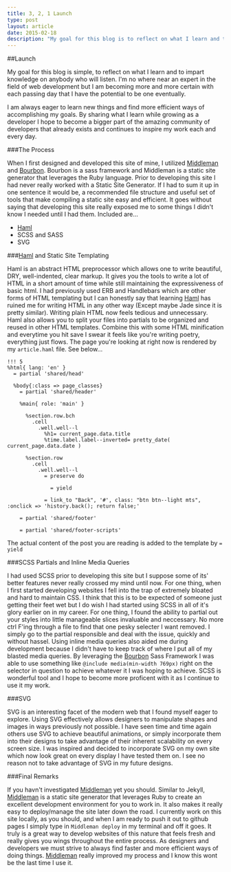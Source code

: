 ```yaml
---
title: 3, 2, 1 Launch
type: post
layout: article
date: 2015-02-18
description: "My goal for this blog is to reflect on what I learn and to impart knowledge on anybody who will listen.  I'm not an expert in my field now but I am certain that I have the potential to be one someday."
---
```


##Launch

My goal for this blog is simple, to reflect on what I learn and to impart knowledge on anybody who will listen.  I'm no where near an expert in the field of web development but I am becoming more and more certain with each passing day that I have the potential to be one eventually.

I am always eager to learn new things and find more efficient ways of accomplishing my goals.  By sharing what I learn while growing as a developer I hope to become a bigger part of the amazing community of developers that already exists and continues to inspire my work each and every day.

###The Process

When I first designed and developed this site of mine, I utilized [Middleman](https://middlemanapp.com/) and [Bourbon](http://bourbon.io/).  Bourbon is a sass framework and Middleman is a static site generator that leverages the Ruby language. Prior to developing this site I had never really worked with a Static Site Generator.  If I had to sum it up in one sentence it would be, a recommended file structure and useful set of tools that make compiling a static site easy and efficient.  It goes without saying that developing this site really exposed me to some things I didn't know I needed until I had them.  Included are...

* [Haml](http://haml.info/)
* SCSS and SASS
* SVG

###[Haml](http://haml.info/) and Static Site Templating

Haml is an abstract HTML preprocessor which allows one to write beautiful, DRY, well-indented, clear markup. It gives you the tools to write a lot of HTML in a short amount of time while still maintaining the expressiveness of basic html. I had previously used ERB and Handlebars which are other forms of HTML templating but I can honestly say that learning [Haml](http://http://haml.info/) has ruined me for writing HTML in any other way (Except maybe Jade since it is pretty similar).  Writing plain HTML now feels tedious and unnecessary.  Haml also allows you to split your files into partials to be organized and reused in other HTML templates.  Combine this with some HTML minification and everytime you hit save I swear it feels like you're writing poetry, everything just flows.  The page you're looking at right now is rendered by my `article.haml` file.  See below...

```haml
!!! 5
%html{ lang: 'en' }
  = partial 'shared/head'

  %body{:class => page_classes}
    = partial 'shared/header'

    %main{ role: 'main' }

      %section.row.bch
        .cell
          .well.well--l
            %h1= current_page.data.title
            %time.label.label--inverted= pretty_date( current_page.data.date )

      %section.row
        .cell
          .well.well--l
            = preserve do

              = yield

            = link_to "Back", '#', class: "btn btn--light mts", :onclick => 'history.back(); return false;'

    = partial 'shared/footer'

    = partial 'shared/footer-scripts'
```

The actual content of the post you are reading is added to the template by `= yield`



###SCSS Partials and Inline Media Queries

I had used SCSS prior to developing this site but I suppose some of its' better features never really crossed my mind until now.  For one thing, when I first started developing websites I fell into the trap of extremely bloated and hard to maintain CSS.  I think that this is to be expected of someone just getting their feet wet but I do wish I had started using SCSS in all of it's glory earlier on in my career.  For one thing, I found the ability to partial out your styles into little manageable slices invaluable and neccessary.  No more ctrl F'ing through a file to find that one pesky selecter I want removed.  I simply go to the partial responsible and deal with the issue, quickly and without hassel.  Using inline media queries also aided me during development because I didn't have to keep track of where I put all of my blasted media queries.  By leveraging the [Bourbon](http://bourbon.io/) Sass Framework I was able to use something like `@include media(min-width 769px)` right on the selector in question to achieve whatever it I was hoping to achieve.  SCSS is wonderful tool and I hope to become more proficent with it as I continue to use it my work.

###SVG

SVG is an interesting facet of the modern web that I found myself eager to explore.  Using SVG effectively allows designers to manipulate shapes and images in ways previously not possible.  I have seen time and time again others use SVG to achieve beautiful animations, or simply incorporate them into their designs to take advantage of their inherent scalability on every screen size. I was inspired and decided to incorporate SVG on my own site which now look great on every display I have tested them on.  I see no reason not to take advantage of SVG in my future designs.

###Final Remarks

If you havn't investigated [Middleman](https://middlemanapp.com/) yet you should.  Similar to Jekyll, [Middleman](https://middlemanapp.com/) is a static site generator that leverages Ruby to create an excellent development environment for you to work in.  It also makes it really easy to deploy/manage the site later down the road.  I currently work on this site locally, as you should, and when I am ready to push it out to github pages I simply type in `Middleman deploy` in my terminal and off it goes.  It truly is a great way to develop websites of this nature that feels fresh and really gives you wings throughout the entire process.  As designers and developers we must strive to always find faster and more efficient ways of doing things.  [Middleman](https://middlemanapp.com/) really improved my process and I know this wont be the last time I use it.

